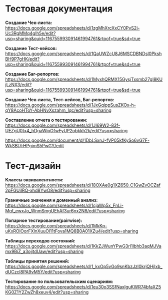 # **Тестовая документация**

**Создание Чек-листа:** <br/>
https://docs.google.com/spreadsheets/d/1zgMhXrcXxCY0PvS2i-Uc3RgMMq4gIh5e/edit?usp=sharing&ouid=116755993091461994761&rtpof=true&sd=true

**Создание Тест-кейсов:** <br/>
https://docs.google.com/spreadsheets/d/1QaUWZcU8J6MSCDBNDsI0PkshBH9P7gHK/edit?usp=sharing&ouid=116755993091461994761&rtpof=true&sd=true

**Создание Баг-репортов:** <br/>
https://docs.google.com/spreadsheets/d/1MyxhQRMX15GysjTxsmb27gI8KUjLzNX3/edit?usp=sharing&ouid=116755993091461994761&rtpof=true&sd=true

**Создание Чек-листа, Тест-кейсов, Баг-репортов:** <br/>
https://docs.google.com/spreadsheets/d/1JxGqippSusZKOx-h-qY8AcoHToY-AbHNvXszahm_Iqc/edit?usp=sharing

**Составление отчета о тестировании:** <br/>
https://docs.google.com/spreadsheets/d/1JI69W2-83f-UEZgU0tx4_hDgaWjpOfwFyUP2obkkh2k/edit?usp=sharing

https://docs.google.com/document/d/1DbLSxnJ-fVP05kfKySo6vG7F-WkSBt7rHPgimS5PwGY/edit


# **Тест-дизайн**

**Классы эквивалентности:** <br/>
https://docs.google.com/spreadsheets/d/18OXAe0g1XZ650_C1GwZvOCZaf2pFGUiIRQ-xhd8YwO8/edit?usp=sharing

**Граничные значения и доменный анализ:** <br/>
https://docs.google.com/spreadsheets/d/1cjaWp5x_FnLi-Mqf_ewxJo_WnmSmgUEhAf3ur6nx2N8/edit?usp=sharing

**Попарное тестирование(pairwise):** <br/>
https://docs.google.com/spreadsheets/d/1MkKp-uKxROIOorFXlnXuuOl11tFova1MQ8B0A01XZu4/edit?usp=sharing


**Таблицы переходов состояний:** <br/>
https://docs.google.com/spreadsheets/d/1KkZJWunYPwG3rl1Ibhb3aqMJVamx9BiZ_a3ojjtdUaw/edit?usp=sharing

 **Таблицы принятия решений:** <br/>
https://docs.google.com/spreadsheets/d/1_kxOp5vGo9snKbzJzI0krjQHjlxb_dUCzcI8PA9vM5Y/edit?usp=sharing

**Тестирование по пользовательским сценариям:** <br/>
https://docs.google.com/spreadsheets/d/1eu30o3SSfNaxIguKWR74bfaXZ5KG0Z1Y2ZwZh8xeuv4/edit?usp=sharing




